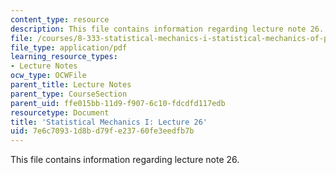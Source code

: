```yaml
---
content_type: resource
description: This file contains information regarding lecture note 26.
file: /courses/8-333-statistical-mechanics-i-statistical-mechanics-of-particles-fall-2013/7e6c70931d8bd79fe23760fe3eedfb7b_MIT8_333F13_Lec26.pdf
file_type: application/pdf
learning_resource_types:
- Lecture Notes
ocw_type: OCWFile
parent_title: Lecture Notes
parent_type: CourseSection
parent_uid: ffe015bb-11d9-f907-6c10-fdcdfd117edb
resourcetype: Document
title: 'Statistical Mechanics I: Lecture 26'
uid: 7e6c7093-1d8b-d79f-e237-60fe3eedfb7b
---
```

This file contains information regarding lecture note 26.